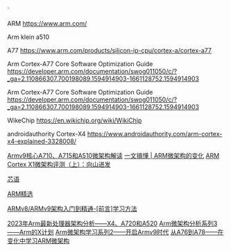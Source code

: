 


`


ARM
https://www.arm.com/


Arm klein  a510

A77 
https://www.arm.com/products/silicon-ip-cpu/cortex-a/cortex-a77


Arm Cortex-A77 Core Software Optimization Guide
https://developer.arm.com/documentation/swog011050/c/?_ga=2.110866307.700198089.1594914903-1661128752.1594914903

Arm Cortex-A77 Core Software Optimization Guide
https://developer.arm.com/documentation/swog011050/c/?_ga=2.110866307.700198089.1594914903-1661128752.1594914903





WikeChip
https://en.wikichip.org/wiki/WikiChip

androidauthority Cortex-X4
https://www.androidauthority.com/arm-cortex-x4-explained-3328008/


[Armv9核心A710、A715和A510微架构解读](https://www.elecfans.com/emb/dsp/202306122105761.html)
[一文搞懂 | ARM微架构的变化](http://news.eeworld.com.cn/mp/rrgeek/a142275.jspx)
[ARM Cortex X1微架构评测（上）：向山进发](https://zhuanlan.zhihu.com/p/619033328)

[芯语](https://www.eet-china.com/mp)


[ARM精选](https://aijishu.com/blog/armjingxuan)

[ARMv8/ARMv9架构入门到精通-[前言]学习方法](https://mp.weixin.qq.com/s?__biz=Mzg2MDgzNTE3NQ==&mid=2247496517&idx=1&sn=c17ee3119035f850eb9149463d80b5df&chksm=ce22ef4df955665bc839406f31582fd356061a557c8daeb5d8d5a2b4f0c21bf309b6078a62eb&mpshare=1&scene=1&srcid=0612tXH2pXdo6X9FikZDtWFS&sharer_sharetime=1686581814533&sharer_shareid=813a8c319563d8c50feefd77b191f183#rd)



[2023年Arm最新处理器架构分析——X4、A720和A520](https://mp.weixin.qq.com/s?__biz=MzU4Mzc0NTcwNw==&mid=2247504291&idx=1&sn=8885896dc8bd66c6fc9101d175159208&chksm=fda6f867cad17171a89e53ff0606236e505d5727fc4e11dd342cbd81d8951dd42d55c30d3a74&mpshare=1&scene=1&srcid=0709SjwkAVSeFahnmKNYLXk5&sharer_sharetime=1688901657615&sharer_shareid=813a8c319563d8c50feefd77b191f183#rd)
[Arm微架构分析系列3——Arm的X计划](https://zhuanlan.zhihu.com/p/631260517)
[Arm微架构学习系列2——开启Armv9时代](https://mp.weixin.qq.com/s?__biz=MzAxMDM0NjExNA==&mid=2247488908&idx=1&sn=1f2709dbd92ff857f0c64a8085ab0abf&chksm=9b509e61ac27177700f5b84409ab91ecb6fc7b433fbc04ea40c397cc715c80984fe984b3b9a5&scene=21#wechat_redirect)
[从A76到A78——在变化中学习ARM微架构](https://mp.weixin.qq.com/s?__biz=MzAxMDM0NjExNA==&mid=2247487613&idx=1&sn=d43fdd559d7282e8441ae8a43c93cc48&chksm=9b509b90ac271286204870dd8e9f2af58b385e863317c7f41e7e5333474eab6f4ea4db32c57e&scene=21#wechat_redirect)






